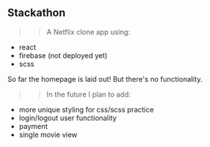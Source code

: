 ## Stackathon

> > A Netflix clone app using:

- react
- firebase (not deployed yet)
- scss

So far the homepage is laid out! But there's no functionality.

> > In the future I plan to add:

- more unique styling for css/scss practice
- login/logout user functionality
- payment
- single movie view
